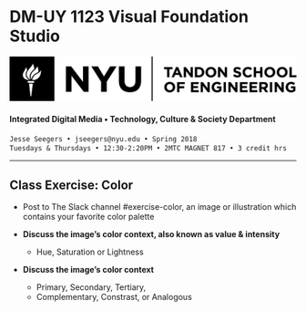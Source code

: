 # DM-UY 1123 Visual Foundation Studio
![NYU](nyu_soe_logo.png)
#### Integrated Digital Media • Technology, Culture & Society Department 
    Jesse Seegers • jseegers@nyu.edu • Spring 2018 
    Tuesdays & Thursdays • 12:30-2:20PM • 2MTC MAGNET 817 • 3 credit hrs
---

## Class Exercise: Color

* Post to The Slack channel #exercise-color, an image or illustration which contains your favorite color palette

* **Discuss the image’s color context, also known as value & intensity**
  * Hue, Saturation or Lightness 

* **Discuss the image’s color context**
  * Primary, Secondary, Tertiary, 
  * Complementary, Constrast, or Analogous

